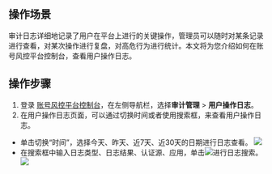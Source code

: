 ## 操作场景
审计日志详细地记录了用户在平台上进行的关键操作，管理员可以随时对某条记录进行查看，对某次操作进行复盘，对高危行为进行统计。本文将为您介绍如何在账号风控平台控制台，查看用户操作日志。

## 操作步骤
1. 登录 [账号风控平台控制台](https://console.cloud.tencent.com/ciam)，在左侧导航栏，选择**审计管理** > **用户操作日志**。
2. 在用户操作日志页面，可以通过切换时间或者使用搜索框，来查看用户操作日志。
 - 单击切换“时间”，选择今天、昨天、近7天、近30天的日期进行日志查看。
 ![](https://main.qcloudimg.com/raw/becb86865a22f5e6d9ef1e4c813da863.png)
 - 在搜索框中输入日志类型、日志结果、认证源、应用，单击![](https://main.qcloudimg.com/raw/af306b823b11c43d32888a04841864a1.png)进行日志搜索。
 ![](https://main.qcloudimg.com/raw/93323a6479b6f5e84a81e9987e64a1eb.png)
 

